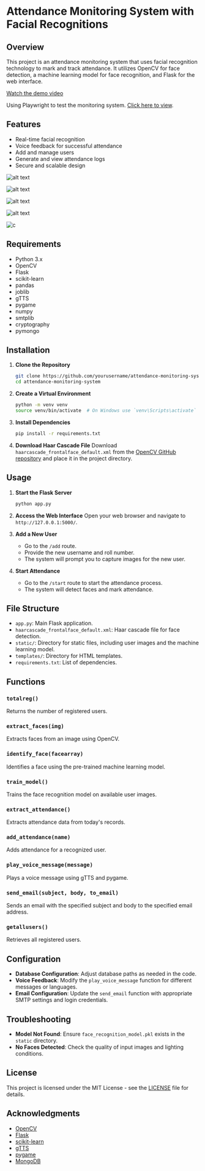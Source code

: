

# Attendance Monitoring System with Facial Recognitions

## Overview
This project is an attendance monitoring system that uses facial recognition technology to mark and track attendance. It utilizes OpenCV for face detection, a machine learning model for face recognition, and Flask for the web interface.


[Watch the demo video](https://drive.google.com/file/d/1Gqt7hocnJyS9D3U5s7ufA17NXbxndkKI/view?usp=sharing)



Using Playwright to test the monitoring system. [Click here to view](https://drive.google.com/file/d/1FeuCB6oG-qTCqAL8rRTAuKcGV9ERmegn/view?usp=sharing).


## Features
- Real-time facial recognition
- Voice feedback for successful attendance
- Add and manage users
- Generate and view attendance logs
- Secure and scalable design

![alt text](<Screenshot 2024-08-02 002744.png>)

![alt text](image-4.png)

![alt text](image.png)

![![alt text](image-2.png)](image-1.png)


![c](image-3.png)
## Requirements
- Python 3.x
- OpenCV
- Flask
- scikit-learn
- pandas
- joblib
- gTTS
- pygame
- numpy
- smtplib
- cryptography
- pymongo

## Installation

1. **Clone the Repository**
   ```bash
   git clone https://github.com/yourusername/attendance-monitoring-system.git
   cd attendance-monitoring-system
   ```

2. **Create a Virtual Environment**
   ```bash
   python -m venv venv
   source venv/bin/activate  # On Windows use `venv\Scripts\activate`
   ```

3. **Install Dependencies**
   ```bash
   pip install -r requirements.txt
   ```

4. **Download Haar Cascade File**
   Download `haarcascade_frontalface_default.xml` from the [OpenCV GitHub repository](https://github.com/opencv/opencv/tree/master/data/haarcascades) and place it in the project directory.

## Usage

1. **Start the Flask Server**
   ```bash
   python app.py
   ```

2. **Access the Web Interface**
   Open your web browser and navigate to `http://127.0.0.1:5000/`.

3. **Add a New User**
   - Go to the `/add` route.
   - Provide the new username and roll number.
   - The system will prompt you to capture images for the new user.

4. **Start Attendance**
   - Go to the `/start` route to start the attendance process.
   - The system will detect faces and mark attendance.

## File Structure

- `app.py`: Main Flask application.
- `haarcascade_frontalface_default.xml`: Haar cascade file for face detection.
- `static/`: Directory for static files, including user images and the machine learning model.
- `templates/`: Directory for HTML templates.
- `requirements.txt`: List of dependencies.

## Functions

### `totalreg()`
Returns the number of registered users.

### `extract_faces(img)`
Extracts faces from an image using OpenCV.

### `identify_face(facearray)`
Identifies a face using the pre-trained machine learning model.

### `train_model()`
Trains the face recognition model on available user images.

### `extract_attendance()`
Extracts attendance data from today's records.

### `add_attendance(name)`
Adds attendance for a recognized user.

### `play_voice_message(message)`
Plays a voice message using gTTS and pygame.

### `send_email(subject, body, to_email)`
Sends an email with the specified subject and body to the specified email address.

### `getallusers()`
Retrieves all registered users.

## Configuration

- **Database Configuration**: Adjust database paths as needed in the code.
- **Voice Feedback**: Modify the `play_voice_message` function for different messages or languages.
- **Email Configuration**: Update the `send_email` function with appropriate SMTP settings and login credentials.

## Troubleshooting

- **Model Not Found**: Ensure `face_recognition_model.pkl` exists in the `static` directory.
- **No Faces Detected**: Check the quality of input images and lighting conditions.

## License
This project is licensed under the MIT License - see the [LICENSE](LICENSE) file for details.

## Acknowledgments
- [OpenCV](https://opencv.org/)
- [Flask](https://flask.palletsprojects.com/)
- [scikit-learn](https://scikit-learn.org/)
- [gTTS](https://pypi.org/project/gTTS/)
- [pygame](https://www.pygame.org/)
- [MongoDB](https://www.mongodb.com/)

